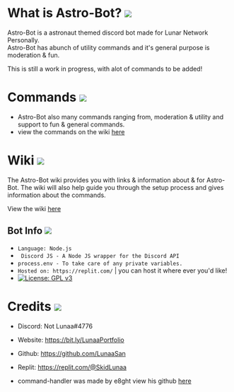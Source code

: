# What is Astro-Bot? <img src="https://file.coffee/u/kMpNB6glQSDj8e.png">

Astro-Bot is a astronaut themed discord bot made for Lunar Network Personally.  
Astro-Bot has abunch of utility commands and it's general purpose is moderation & fun.

This is still a work in progress, with alot of commands to be added!

# Commands <img src="https://file.coffee/u/yNhl3082S1iqQD.png">

+ Astro-Bot also many commands ranging from, moderation & utility and support to fun & general commands.
+ view the commands on the wiki [here]()



# Wiki <img src="https://file.coffee/u/20Fu1VHjTQvIu-.png">

The Astro-Bot wiki provides you with links & information about & for Astro-Bot.
The wiki will also help guide you through the setup process and gives information about the commands.


View the wiki [here](https://github.com/LunaaSan/Astro-Bot/wiki)


## Bot Info <img src="https://file.coffee/u/gQdNPV5dqjltbc.png">
- `Language: Node.js`
- ` Discord JS - A Node JS wrapper for the Discord API`
- `process.env - To take care of any private variables.`
- `Hosted on: https://replit.com/`  | you can host it where ever you'd like!
- [![License: GPL v3](https://img.shields.io/badge/License-GPLv3-blue.svg)](https://www.gnu.org/licenses/gpl-3.0)


# Credits <img src="https://file.coffee/u/qiFyDbefBJftBy.png">
* Discord: Not Lunaa#4776
* Website: https://bit.ly/LunaaPortfolio
* Github: https://github.com/LunaaSan
* Replit: https://replit.com/@SkidLunaa

* command-handler was made by e8ght view his github [here](https://github.com/e8ght-fe/)


